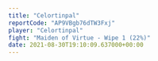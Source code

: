 ```yaml
---
title: "Celortinpal"
reportCode: "AP9VBgb76dTW3Fxj"
player: "Celortinpal"
fight: "Maiden of Virtue - Wipe 1 (22%)"
date: 2021-08-30T19:10:09.637000+00:00
---
```

